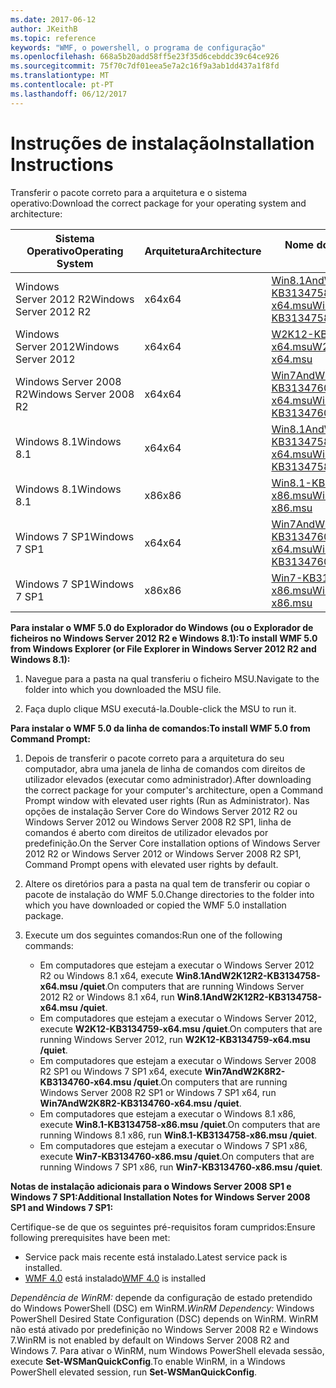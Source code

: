 ```yaml
---
ms.date: 2017-06-12
author: JKeithB
ms.topic: reference
keywords: "WMF, o powershell, o programa de configuração"
ms.openlocfilehash: 668a5b20add58ff5e23f35d6cebddc39c64ce926
ms.sourcegitcommit: 75f70c7df01eea5e7a2c16f9a3ab1dd437a1f8fd
ms.translationtype: MT
ms.contentlocale: pt-PT
ms.lasthandoff: 06/12/2017
---
```

# <a name="installation-instructions"></a><span data-ttu-id="42773-102">Instruções de instalação</span><span class="sxs-lookup"><span data-stu-id="42773-102">Installation Instructions</span></span>

<span data-ttu-id="42773-103">Transferir o pacote correto para a arquitetura e o sistema operativo:</span><span class="sxs-lookup"><span data-stu-id="42773-103">Download the correct package for your operating system and architecture:</span></span>

| <span data-ttu-id="42773-104">Sistema Operativo</span><span class="sxs-lookup"><span data-stu-id="42773-104">Operating System</span></span>       | <span data-ttu-id="42773-105">Arquitetura</span><span class="sxs-lookup"><span data-stu-id="42773-105">Architecture</span></span> | <span data-ttu-id="42773-106">Nome do pacote</span><span class="sxs-lookup"><span data-stu-id="42773-106">Package Name</span></span>              | 
|------------------------|--------------|---------------------------| 
| <span data-ttu-id="42773-107">Windows Server 2012 R2</span><span class="sxs-lookup"><span data-stu-id="42773-107">Windows Server 2012 R2</span></span> | <span data-ttu-id="42773-108">x64</span><span class="sxs-lookup"><span data-stu-id="42773-108">x64</span></span>      | [<span data-ttu-id="42773-109">Win8.1AndW2K12R2-KB3134758-x64.msu</span><span class="sxs-lookup"><span data-stu-id="42773-109">Win8.1AndW2K12R2-KB3134758-x64.msu</span></span>](http://go.microsoft.com/fwlink/?LinkId=717507) | 
| <span data-ttu-id="42773-110">Windows Server 2012</span><span class="sxs-lookup"><span data-stu-id="42773-110">Windows Server 2012</span></span>    | <span data-ttu-id="42773-111">x64</span><span class="sxs-lookup"><span data-stu-id="42773-111">x64</span></span>      | [<span data-ttu-id="42773-112">W2K12-KB3134759-x64.msu</span><span class="sxs-lookup"><span data-stu-id="42773-112">W2K12-KB3134759-x64.msu</span></span>](http://go.microsoft.com/fwlink/?LinkId=717506) | 
| <span data-ttu-id="42773-113">Windows Server 2008 R2</span><span class="sxs-lookup"><span data-stu-id="42773-113">Windows Server 2008 R2</span></span> | <span data-ttu-id="42773-114">x64</span><span class="sxs-lookup"><span data-stu-id="42773-114">x64</span></span>      | [<span data-ttu-id="42773-115">Win7AndW2K8R2-KB3134760-x64.msu</span><span class="sxs-lookup"><span data-stu-id="42773-115">Win7AndW2K8R2-KB3134760-x64.msu</span></span>](http://go.microsoft.com/fwlink/?LinkId=717504) |
| <span data-ttu-id="42773-116">Windows 8.1</span><span class="sxs-lookup"><span data-stu-id="42773-116">Windows 8.1</span></span>            | <span data-ttu-id="42773-117">x64</span><span class="sxs-lookup"><span data-stu-id="42773-117">x64</span></span>          | [<span data-ttu-id="42773-118">Win8.1AndW2K12R2-KB3134758-x64.msu</span><span class="sxs-lookup"><span data-stu-id="42773-118">Win8.1AndW2K12R2-KB3134758-x64.msu</span></span>](http://go.microsoft.com/fwlink/?LinkId=717507) |
| <span data-ttu-id="42773-119">Windows 8.1</span><span class="sxs-lookup"><span data-stu-id="42773-119">Windows 8.1</span></span>            | <span data-ttu-id="42773-120">x86</span><span class="sxs-lookup"><span data-stu-id="42773-120">x86</span></span>          | [<span data-ttu-id="42773-121">Win8.1-KB3134758-x86.msu</span><span class="sxs-lookup"><span data-stu-id="42773-121">Win8.1-KB3134758-x86.msu</span></span>](http://go.microsoft.com/fwlink/?LinkID=717963) |
| <span data-ttu-id="42773-122">Windows 7 SP1</span><span class="sxs-lookup"><span data-stu-id="42773-122">Windows 7 SP1</span></span>          | <span data-ttu-id="42773-123">x64</span><span class="sxs-lookup"><span data-stu-id="42773-123">x64</span></span>          | [<span data-ttu-id="42773-124">Win7AndW2K8R2-KB3134760-x64.msu</span><span class="sxs-lookup"><span data-stu-id="42773-124">Win7AndW2K8R2-KB3134760-x64.msu</span></span>](http://go.microsoft.com/fwlink/?LinkId=717504) |
| <span data-ttu-id="42773-125">Windows 7 SP1</span><span class="sxs-lookup"><span data-stu-id="42773-125">Windows 7 SP1</span></span>          | <span data-ttu-id="42773-126">x86</span><span class="sxs-lookup"><span data-stu-id="42773-126">x86</span></span>          | [<span data-ttu-id="42773-127">Win7-KB3134760-x86.msu</span><span class="sxs-lookup"><span data-stu-id="42773-127">Win7-KB3134760-x86.msu</span></span>](http://go.microsoft.com/fwlink/?LinkID=717962) |


<span data-ttu-id="42773-128">**Para instalar o WMF 5.0 do Explorador do Windows (ou o Explorador de ficheiros no Windows Server 2012 R2 e Windows 8.1):**</span><span class="sxs-lookup"><span data-stu-id="42773-128">**To install WMF 5.0 from Windows Explorer (or File Explorer in Windows Server 2012 R2 and Windows 8.1):**</span></span>

1. <span data-ttu-id="42773-129">Navegue para a pasta na qual transferiu o ficheiro MSU.</span><span class="sxs-lookup"><span data-stu-id="42773-129">Navigate to the folder into which you downloaded the MSU file.</span></span>

2. <span data-ttu-id="42773-130">Faça duplo clique MSU executá-la.</span><span class="sxs-lookup"><span data-stu-id="42773-130">Double-click the MSU to run it.</span></span>

<span data-ttu-id="42773-131">**Para instalar o WMF 5.0 da linha de comandos:**</span><span class="sxs-lookup"><span data-stu-id="42773-131">**To install WMF 5.0 from Command Prompt:**</span></span> 

1. <span data-ttu-id="42773-132">Depois de transferir o pacote correto para a arquitetura do seu computador, abra uma janela de linha de comandos com direitos de utilizador elevados (executar como administrador).</span><span class="sxs-lookup"><span data-stu-id="42773-132">After downloading the correct package for your computer's architecture, open a Command Prompt window with elevated user rights (Run as Administrator).</span></span> <span data-ttu-id="42773-133">Nas opções de instalação Server Core do Windows Server 2012 R2 ou Windows Server 2012 ou Windows Server 2008 R2 SP1, linha de comandos é aberto com direitos de utilizador elevados por predefinição.</span><span class="sxs-lookup"><span data-stu-id="42773-133">On the Server Core installation options of Windows Server 2012 R2 or Windows Server 2012 or Windows Server 2008 R2 SP1, Command Prompt opens with elevated user rights by default.</span></span>

2. <span data-ttu-id="42773-134">Altere os diretórios para a pasta na qual tem de transferir ou copiar o pacote de instalação do WMF 5.0.</span><span class="sxs-lookup"><span data-stu-id="42773-134">Change directories to the folder into which you have downloaded or copied the WMF 5.0 installation package.</span></span>

3. <span data-ttu-id="42773-135">Execute um dos seguintes comandos:</span><span class="sxs-lookup"><span data-stu-id="42773-135">Run one of the following commands:</span></span>
    - <span data-ttu-id="42773-136">Em computadores que estejam a executar o Windows Server 2012 R2 ou Windows 8.1 x64, execute **Win8.1AndW2K12R2-KB3134758-x64.msu /quiet**.</span><span class="sxs-lookup"><span data-stu-id="42773-136">On computers that are running Windows Server 2012 R2 or Windows 8.1 x64, run **Win8.1AndW2K12R2-KB3134758-x64.msu /quiet**.</span></span>
    - <span data-ttu-id="42773-137">Em computadores que estejam a executar o Windows Server 2012, execute **W2K12-KB3134759-x64.msu /quiet**.</span><span class="sxs-lookup"><span data-stu-id="42773-137">On computers that are running Windows Server 2012, run **W2K12-KB3134759-x64.msu /quiet**.</span></span>
    - <span data-ttu-id="42773-138">Em computadores que estejam a executar o Windows Server 2008 R2 SP1 ou Windows 7 SP1 x64, execute **Win7AndW2K8R2-KB3134760-x64.msu /quiet**.</span><span class="sxs-lookup"><span data-stu-id="42773-138">On computers that are running Windows Server 2008 R2 SP1 or Windows 7 SP1 x64, run **Win7AndW2K8R2-KB3134760-x64.msu /quiet**.</span></span>
    - <span data-ttu-id="42773-139">Em computadores que estejam a executar o Windows 8.1 x86, execute **Win8.1-KB3134758-x86.msu /quiet**.</span><span class="sxs-lookup"><span data-stu-id="42773-139">On computers that are running Windows 8.1 x86, run **Win8.1-KB3134758-x86.msu /quiet**.</span></span>
    - <span data-ttu-id="42773-140">Em computadores que estejam a executar o Windows 7 SP1 x86, execute **Win7-KB3134760-x86.msu /quiet**.</span><span class="sxs-lookup"><span data-stu-id="42773-140">On computers that are running Windows 7 SP1 x86, run **Win7-KB3134760-x86.msu /quiet**.</span></span>

<span data-ttu-id="42773-141">**Notas de instalação adicionais para o Windows Server 2008 SP1 e Windows 7 SP1:**</span><span class="sxs-lookup"><span data-stu-id="42773-141">**Additional Installation Notes for Windows Server 2008 SP1 and Windows 7 SP1:**</span></span>

<span data-ttu-id="42773-142">Certifique-se de que os seguintes pré-requisitos foram cumpridos:</span><span class="sxs-lookup"><span data-stu-id="42773-142">Ensure following prerequisites have been met:</span></span>
- <span data-ttu-id="42773-143">Service pack mais recente está instalado.</span><span class="sxs-lookup"><span data-stu-id="42773-143">Latest service pack is installed.</span></span>
- <span data-ttu-id="42773-144">[WMF 4.0](http://www.microsoft.com/en-us/download/details.aspx?id=40855) está instalado</span><span class="sxs-lookup"><span data-stu-id="42773-144">[WMF 4.0](http://www.microsoft.com/en-us/download/details.aspx?id=40855) is installed</span></span>

<span data-ttu-id="42773-145">*Dependência de WinRM:* depende da configuração de estado pretendido do Windows PowerShell (DSC) em WinRM.</span><span class="sxs-lookup"><span data-stu-id="42773-145">*WinRM Dependency:* Windows PowerShell Desired State Configuration (DSC) depends on WinRM.</span></span> <span data-ttu-id="42773-146">WinRM não está ativado por predefinição no Windows Server 2008 R2 e Windows 7.</span><span class="sxs-lookup"><span data-stu-id="42773-146">WinRM is not enabled by default on Windows Server 2008 R2 and Windows 7.</span></span> <span data-ttu-id="42773-147">Para ativar o WinRM, num Windows PowerShell elevada sessão, execute **Set-WSManQuickConfig**.</span><span class="sxs-lookup"><span data-stu-id="42773-147">To enable WinRM, in a Windows PowerShell elevated session, run **Set-WSManQuickConfig**.</span></span>


